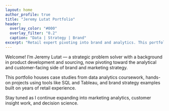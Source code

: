 ```yaml
---
layout: home
author_profile: true
title: "Jeremy Lutat Portfolio"
header:
  overlay_color: "#000"
  overlay_filter: "0.2"
  caption: "Data | Strategy | Brand"
excerpt: "Retail expert pivoting into brand and analytics. This portfolio showcases my data-driven approach to marketing and business insight."
---
```


Welcome! I’m Jeremy Lutat — a strategic problem solver with a background in product development and sourcing, now pivoting toward the analytical and customer-facing side of brand and marketing strategy.

This portfolio houses case studies from data analytics coursework, hands-on projects using tools like SQL and Tableau, and brand strategy examples built on years of retail experience.

Stay tuned as I continue expanding into marketing analytics, customer insight work, and decision science.
